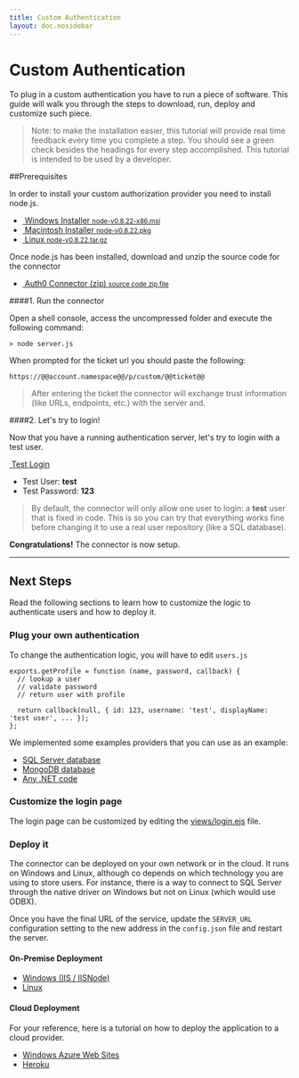 ```yaml
---
title: Custom Authentication
layout: doc.nosidebar
---
```

# Custom Authentication

To plug in a custom authentication you have to run a piece of software. This guide will walk you through the steps to download, run, deploy and customize such piece.

> Note: to make the installation easier, this tutorial will provide real time feedback every time you complete a step. You should see a green check besides the headings for every step accomplished. This tutorial is intended to be used by a developer.

##Prerequisites

In order to install your custom authorization provider you need to install node.js.

<div class="installers">
  <ul>
    <li>
      <a href="http://nodejs.org/dist/v0.8.22/node-v0.8.22-x86.msi" target="_blank">
        <img src="/img/node-windows.png" alt="">
        Windows Installer
        <small>node-v0.8.22-x86.msi</small>
      </a>
    </li>
    <li>
      <a href="http://nodejs.org/dist/v0.8.22/node-v0.8.22.pkg" target="_blank">
        <img src="/img/node-mac.png" alt="">
        Macintosh Installer
        <small>node-v0.8.22.pkg</small>
      </a>
    </li>
    <li id="source">
      <a href="http://nodejs.org/dist/v0.8.22/node-v0.8.22.tar.gz" target="_blank">
        <img src="/img/node-linux.png" alt="">
        Linux
        <small>node-v0.8.22.tar.gz</small>
      </a>
    </li>
  </ul>
</div>

Once node.js has been installed, download and unzip the source code for the connector

<div class="installers">
  <ul>
    <li>
      <a href="https://github.com/auth0/custom-connector/archive/master.zip" target="_blank">
        <img src="/img/package.png" alt="">
        Auth0 Connector (zip)
        <small>source code zip file</small>
      </a>
    </li>
  </ul>
</div>

####1. Run the connector

Open a shell console, access the uncompressed folder and execute the following command:

	> node server.js

When prompted for the ticket url you should paste the following:

	https://@@account.namespace@@/p/custom/@@ticket@@

> After entering the ticket the connector will exchange trust information (like URLs, endpoints, etc.) with the server and.

####2. Let's try to login!

Now that you have a running authentication server, let's try to login with a test user.

<a href="https://app.auth0.com/tester?connection=@@connectionDomain@@" class="btn btn-mid"><i class="icon icon-user"></i>&nbsp;<span class="text">Test Login</span></a>

-  Test User: __test__ 
-  Test Password: __123__

> By default, the connector will only allow one user to login: a __test__ user that is fixed in code. This is so you can try that everything works fine before changing it to use a real user repository (like a SQL database).

**Congratulations!** The connector is now setup.

----

## Next Steps

Read the following sections to learn how to customize the logic to authenticate users and how to deploy it.

### Plug your own authentication

To change the authentication logic, you will have to edit `users.js`

	exports.getProfile = function (name, password, callback) {
	  // lookup a user
	  // validate password
	  // return user with profile
	  
	  return callback(null, { id: 123, username: 'test', displayName: 'test user', ... });
	};

We implemented some examples providers that you can use as an example:

- [SQL Server database](https://github.com/auth0/custom-connector/tree/master/examples/FromSqlServer)
- [MongoDB database](https://github.com/auth0/custom-connector/tree/master/examples/FromMongoDb)
- [Any .NET code](https://github.com/auth0/custom-connector/tree/master/examples/From.Net)

### Customize the login page

The login page can be customized by editing the [views/login.ejs](https://github.com/auth0/custom-connector/blob/master/views/login.ejs) file.

### Deploy it

The connector can be deployed on your own network or in the cloud. It runs on Windows and Linux, although co depends on which technology you are using to store users. For instance, there is a way to connect to SQL Server through the native driver on Windows but not on Linux (which would use ODBX).

Once you have the final URL of the service, update the `SERVER_URL` configuration setting to the new address in the `config.json` file and restart the server.

#### On-Premise Deployment

* [Windows (IIS / IISNode)](https://github.com/tjanczuk/iisnode)
* [Linux](http://howtonode.org/deploying-node-upstart-monit)

#### Cloud Deployment

For your reference, here is a tutorial on how to deploy the application to a cloud provider.

* [Windows Azure Web Sites](http://www.windowsazure.com/en-us/develop/nodejs/tutorials/web-site-with-webmatrix/) 
* [Heroku](https://devcenter.heroku.com/articles/nodejs)


<script src="//ajax.googleapis.com/ajax/libs/jquery/1.9.0/jquery.min.js"></script>

<script type="text/javascript">
var prevStep = 0, checkIntervalLapse = 5000;
var checkStep = function () {
	if ('@@ticket@@' === 'YOUR_TICKET')
		return;

	$.ajax({
		url:   '/ticket/step?ticket=@@ticket@@',
		cache: false
	}).done(function (data) {

		var currentStep = data.currentStep;
		if (prevStep == currentStep) return setTimeout(checkStep, checkIntervalLapse);

		for (var i = 1; i < currentStep; i++) {
			$('h4:contains(' + i + '.)')
				.addClass('step-finished')
				.prepend('<img src="/img/check.png">');
		};

		$('.current-step').removeClass('current-step');
		
		$('h4:contains(' + currentStep + '.)').addClass('current-step');

		if (currentStep === 3 && $('#logmeout3').length === 0) {
			$('<iframe id="logmeout3" style="visibility: hidden;" src="http://localhost:4000/logout"></iframe>')
				.appendTo('body');
		}

		prevStep = currentStep;
		setTimeout(checkStep, checkIntervalLapse);
	});
};
$(checkStep);
</script>